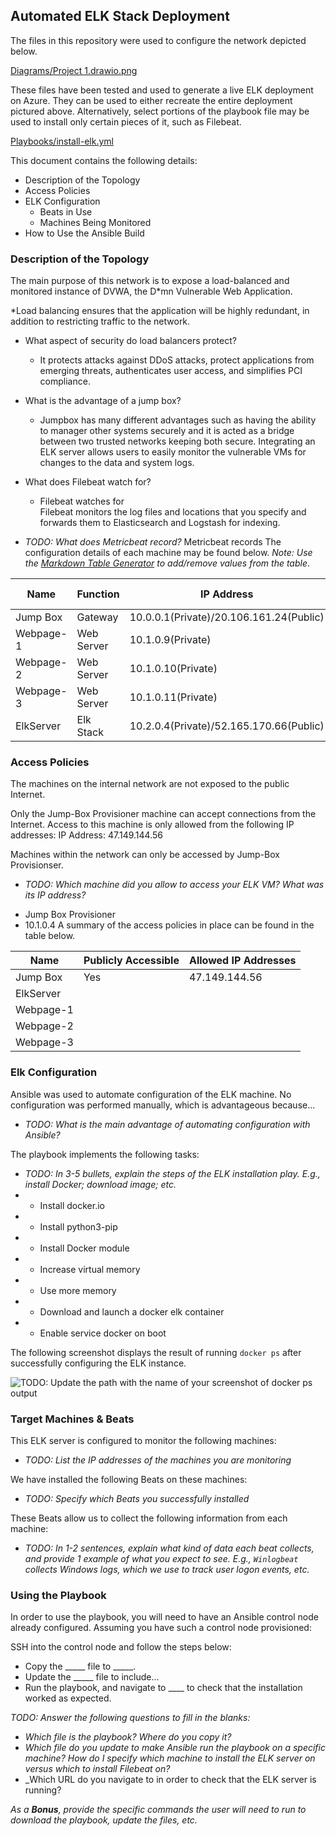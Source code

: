 ## Automated ELK Stack Deployment

The files in this repository were used to configure the network depicted below.

[Diagrams/Project 1.drawio.png](https://github.com/faze1096/Project1/blob/ac5c53bfda2efbc13bc77590f0e2e366dc9e36dd/Diagrams/Project1.drawio.png)

These files have been tested and used to generate a live ELK deployment on Azure. They can be used to either recreate the entire deployment pictured above. Alternatively, select portions of the playbook file may be used to install only certain pieces of it, such as Filebeat.

  [Playbooks/install-elk.yml](https://github.com/faze1096/Project1/blob/6faf7c55921eda4daf232404555c48204d159c06/Playbooks/install-elk.yml)

This document contains the following details:
- Description of the Topology
- Access Policies
- ELK Configuration
  - Beats in Use
  - Machines Being Monitored
- How to Use the Ansible Build


### Description of the Topology

The main purpose of this network is to expose a load-balanced and monitored instance of DVWA, the D*mn Vulnerable Web Application.

*Load balancing ensures that the application will be highly redundant, in addition to restricting traffic to the network.
* What aspect of security do load balancers protect?
  * It protects attacks against DDoS attacks, protect applications from emerging threats, authenticates user access, and simplifies PCI compliance. 
* What is the advantage of a jump box? 
  * Jumpbox has many different advantages such as having the ability to manager other systems securely and it is acted as a bridge between two trusted networks keeping both secure. 
Integrating an ELK server allows users to easily monitor the vulnerable VMs for changes to the data and system logs.
 
* What does Filebeat watch for?
  * Filebeat watches for  
Filebeat monitors the log files and locations that you specify and forwards them to Elasticsearch and Logstash for indexing. 
- _TODO: What does Metricbeat record?_
Metricbeat records 
The configuration details of each machine may be found below.
_Note: Use the [Markdown Table Generator](http://www.tablesgenerator.com/markdown_tables) to add/remove values from the table_.

| Name     | Function | IP Address                             | Operating System |
|----------|----------|----------------------------------------|------------------|
| Jump Box | Gateway  | 10.0.0.1(Private)/20.106.161.24(Public)| Linux            |
| Webpage-1|Web Server| 10.1.0.9(Private)                      | Linux            |
| Webpage-2|Web Server| 10.1.0.10(Private)                     | Linux            |
| Webpage-3|Web Server| 10.1.0.11(Private)                     | Linux           |
| ElkServer|Elk Stack | 10.2.0.4(Private)/52.165.170.66(Public)| Linux            |
### Access Policies

The machines on the internal network are not exposed to the public Internet. 

Only the Jump-Box Provisioner machine can accept connections from the Internet. Access to this machine is only allowed from the following IP addresses:
IP Address: 47.149.144.56

Machines within the network can only be accessed by Jump-Box Provisionser.
- _TODO: Which machine did you allow to access your ELK VM? What was its IP address?_
* Jump Box Provisioner
* 10.1.0.4
A summary of the access policies in place can be found in the table below.

| Name     | Publicly Accessible | Allowed IP Addresses |
|----------|---------------------|----------------------|
| Jump Box | Yes                 |  47.149.144.56       |
| ElkServer|                     |                      |
| Webpage-1|                     |                      |
| Webpage-2|                     |                      |
| Webpage-3|                     |                      |
### Elk Configuration

Ansible was used to automate configuration of the ELK machine. No configuration was performed manually, which is advantageous because...
- _TODO: What is the main advantage of automating configuration with Ansible?_

The playbook implements the following tasks:
- _TODO: In 3-5 bullets, explain the steps of the ELK installation play. E.g., install Docker; download image; etc._
- * Install docker.io
- * Install python3-pip
- * Install Docker module
- * Increase virtual memory
- * Use more memory
- * Download and launch a docker elk container
- * Enable service docker on boot 

The following screenshot displays the result of running `docker ps` after successfully configuring the ELK instance.

![TODO: Update the path with the name of your screenshot of docker ps output](Images/docker_ps_output.png)

### Target Machines & Beats
This ELK server is configured to monitor the following machines:
- _TODO: List the IP addresses of the machines you are monitoring_

We have installed the following Beats on these machines:
- _TODO: Specify which Beats you successfully installed_

These Beats allow us to collect the following information from each machine:
- _TODO: In 1-2 sentences, explain what kind of data each beat collects, and provide 1 example of what you expect to see. E.g., `Winlogbeat` collects Windows logs, which we use to track user logon events, etc._

### Using the Playbook
In order to use the playbook, you will need to have an Ansible control node already configured. Assuming you have such a control node provisioned: 

SSH into the control node and follow the steps below:
- Copy the _____ file to _____.
- Update the _____ file to include...
- Run the playbook, and navigate to ____ to check that the installation worked as expected.

_TODO: Answer the following questions to fill in the blanks:_
- _Which file is the playbook? Where do you copy it?_
- _Which file do you update to make Ansible run the playbook on a specific machine? How do I specify which machine to install the ELK server on versus which to install Filebeat on?_
- _Which URL do you navigate to in order to check that the ELK server is running?

_As a **Bonus**, provide the specific commands the user will need to run to download the playbook, update the files, etc._

